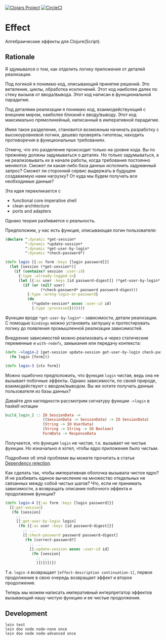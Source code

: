 [![Clojars Project](https://img.shields.io/clojars/v/darkleaf/effect.svg)](https://clojars.org/darkleaf/effect)
[![CircleCI](https://circleci.com/gh/darkleaf/effect.svg?style=svg)](https://circleci.com/gh/darkleaf/effect)

# Effect

Алгебраические эффекты для Clojure(Script).

## Rationale

Я здумывался о том, как отделить логику приложения от деталей реализации.

Под логикой я понимаю код, описывающий принятие решений.
Это ветвление, циклы, обработка исключений. Этот код наиболее далек по стеку вызыов от ввода/вывода.
Этот код написан в функциональной парадигме.

Под деталями реализации я понимаю код, взаимодействующий с внешним миром, наиболее близкий к вводу/выводу.
Этот код максимально прямолинейный, написанный в императивной парадигме.

Имея такое разделение, становится возможным начинать разработку с высокоуровневой логики,
дешево проверять гипотезы, находить противоречия в функциональных требованиях.

Отмечу, что это разделение происходит только на уровне кода.
Вы по прежнему должны задумываться о деталях.
Но только задумываться, а не реализовывать их в начале работы, когда требования постоянно меняются.
Сможет ли какая-либо база данных исполнить задуманный запрос?
Сможет ли сторонний сервис выдержать в будущем создаваемую нами нагрузку?
От куда мы будем получать все необходимые данные?

Эта идея перекликается с
* functional core imperative shell
* clean architecture
* ports and adapters

Однако теория разбивается о реальность.


Предположим, у нас есть функция, описывающая логин пользователя:

```clojure
(declare ^:dynamic *get-session*
         ^:dynamic *update-session*
         ^:dynamic *get-user-by-login*
         ^:dynamic *check-password*)

(defn login [{:as form :keys [login password]}]
  (let [session (*get-session*)]
    (if (contains? session :user-id)
      {:type :already-logged-in}
      (let [{:as user :keys [id password-digest]} (*get-user-by-login* login)]
        (if (or (nil? user)
                (*check-password* password password-digest))
          {:type :wrong-login-or-password}
          (do
            (*update-session* assoc :user-id id)
            {:type :processed}))))))
```

Функции  вроде `*get-user-by-login*` - зависимости, детали реализации.
С помощью `bindings` можно установить заглушку и протестировать логику
до появления промышленной реализации зависимостей.

Внедрение зависимостей можно реализовать и через
статические переменные и `with-redefs`, замыкания или передачу контекста:

```clojure
(defn ->login-2 [get-session update-session get-user-by-login check-password]
  (fn login [form]))

(defn login-3 [ctx form])
```

Можно ошибочно предположить, что функция `login` чистая, ведь она не вызывает побочные эффекты.
Однако зависимости, по своей природе, взаимодействуют с вводом/выводом.
Вы же хотите получать данные пользователя из базы данных?

Давайте для наглядности рассмотрим сигнатуру функции `->login` в haskell нотации

```haskell
build_login_2 :: IO SessionData ->
                 ((SessionData -> SessionData) -> IO SessionData)
                 (String -> IO UserData)
                 (String -> String -> IO Boolean)
                 FormData -> ResponseData
```

Получается, что функция `login` не чистая, т.к.  вызывает не чистые фукнции.
Но изначально я хотел, чтобы ядро приложения было чистым.

Подробнее об этой проблеме вы можете прочитать в статье
[Dependency rejection](https://blog.ploeh.dk/2017/02/02/dependency-rejection/).

Как сделать так, чтобы императивная оболочка вызывала чистое ядро?
И не разбивать единое вычисление на множество отедельных не связанных между собой чистых шагов?
Что, если не принимать зависимости, а возвращать описание побочного эффекта и продолжение функции?

```clojure
(defn login-4 [{:as form :keys [login password]}]
  [[:get-session]
   (fn [session]
     ;;...
     [[:get-user-by-login login]
      (fn [{:as user :keys [id password-digest]}]
        ;; ...
        [[:check-password password password-digest]
         (fn [correct-password?]
           ;; ...
           [[:update-session assoc :user-id id]
            (fn [session]
              ;; ...
              )])])])])
```

Т.е. `login-4` возвращает `[effect-description continuation-1]`,
первое продолжение в свою очередь возвращает эффект и второе продолжение.

Теперь мы можем написать императивный интерпретатор эффектов
вызывающий нашу чистую функцию и ее чистые продолжения.













## Development

```
lein test
lein doo node node-none once
lein doo node node-advanced once
```
